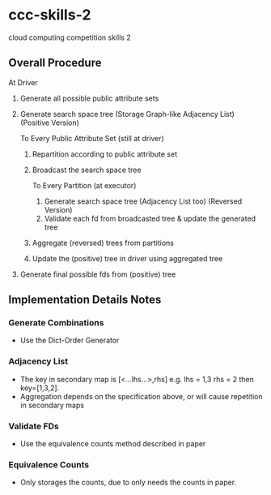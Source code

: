# ccc-skills-2
cloud computing competition skills 2



## Overall Procedure

At Driver

1. Generate all possible public attribute sets

2. Generate search space tree (Storage Graph-like Adjacency List) (Positive Version)

   To Every Public Attribute Set (still at driver)

   1. Repartition according to public attribute set

   2. Broadcast the search space tree

      To Every Partition (at executor)

      1. Generate search space tree (Adjacency List too) (Reversed Version)
      2. Validate each fd from broadcasted tree & update the generated tree

   3. Aggregate (reversed) trees from partitions

   4. Update the (positive) tree in driver using aggregated tree

3. Generate final possible fds from (positive) tree




## Implementation Details Notes



### Generate Combinations

- Use the Dict-Order Generator



### Adjacency List

- The key in secondary map is [<...lhs...>,rhs] e.g. lhs = 1,3 rhs = 2 then key=[1,3,2].
- Aggregation depends on the specification above, or will cause repetition in secondary maps



### Validate FDs

- Use the equivalence counts method described in paper



### Equivalence Counts

- Only storages the counts, due to only needs the counts in paper.